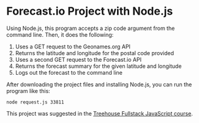 # Forecast.io Project with Node.js

Using Node.js, this program accepts a zip code argument from the command line. Then, it does the following:

1. Uses a GET request to the Geonames.org API 
2. Returns the latitude and longitude for the postal code provided
3. Uses a second GET request to the Forecast.io API
4. Returns the forecast summary for the given latitude and longitude
5. Logs out the forecast to the command line

After downloading the project files and installing Node.js, you can run the program like this:

```node request.js 33811```

This project was suggested in the [Treehouse Fullstack JavaScript course](https://teamtreehouse.com/tracks/fullstack-javascript).
